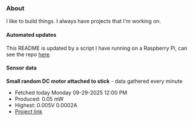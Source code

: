 ### About
I like to build things. I always have projects that I'm working on.

#### Automated updates
This README is updated by a script I have running on a Raspberry Pi, can see the repo [here](https://github.com/jdc-cunningham/raspi-git-repo-updater).

#### Sensor data


**Small random DC motor attached to stick** - data gathered every minute
- Fetched today Monday 09-29-2025 12:00 PM
- Produced: 0.05 mW
- Highest: 0.005V 0.0002A
- [Project link](https://github.com/jdc-cunningham/turbine-raspi)